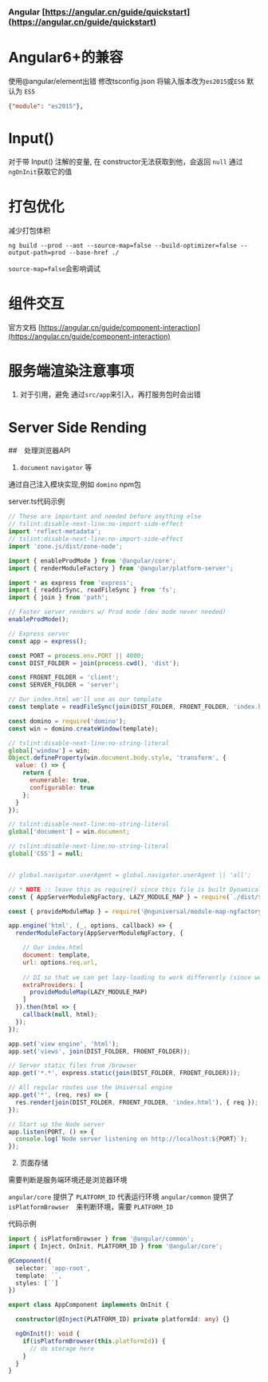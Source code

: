   ### Angular [https://angular.cn/guide/quickstart](https://angular.cn/guide/quickstart)

  # Angular6+的兼容

  使用@angular/element出错
  修改tsconfig.json 将输入版本改为`es2015`或`ES6` 默认为 `ES5`
  ```json
  {"module": "es2015"},
  ```

  # Input()

  对于带 Input() 注解的变量, 在 constructor无法获取到他，会返回 `null`
  通过`ngOnInit`获取它的值


  # 打包优化

  减少打包体积

  ```shell
  ng build --prod --aot --source-map=false --build-optimizer=false --output-path=prod --base-href ./
  ```

`source-map=false`会影响调试

  # 组件交互
  官方文档 [https://angular.cn/guide/component-interaction](https://angular.cn/guide/component-interaction)

  # 服务端渲染注意事项

  1. 对于引用，避免 通过`src/app`来引入，再打服务包时会出错

  # Server Side Rending

  ##　处理浏览器API

  1. `document` `navigator` 等

  通过自己注入模块实现,例如 `domino` npm包

  server.ts代码示例
  ```javascript
  // These are important and needed before anything else
  // tslint:disable-next-line:no-import-side-effect
  import 'reflect-metadata';
  // tslint:disable-next-line:no-import-side-effect
  import 'zone.js/dist/zone-node';

  import { enableProdMode } from '@angular/core';
  import { renderModuleFactory } from '@angular/platform-server';

  import * as express from 'express';
  import { readdirSync, readFileSync } from 'fs';
  import { join } from 'path';

  // Faster server renders w/ Prod mode (dev mode never needed)
  enableProdMode();

  // Express server
  const app = express();

  const PORT = process.env.PORT || 4000;
  const DIST_FOLDER = join(process.cwd(), 'dist');

  const FROENT_FOLDER = 'client';
  const SERVER_FOLDER = 'server';

  // Our index.html we'll use as our template
  const template = readFileSync(join(DIST_FOLDER, FROENT_FOLDER, 'index.html')).toString();

  const domino = require('domino');
  const win = domino.createWindow(template);

  // tslint:disable-next-line:no-string-literal
  global['window'] = win;
  Object.defineProperty(win.document.body.style, 'transform', {
    value: () => {
      return {
        enumerable: true,
        configurable: true
      };
    }
  });

  // tslint:disable-next-line:no-string-literal
  global['document'] = win.document;

  // tslint:disable-next-line:no-string-literal
  global['CSS'] = null;


  // global.navigator.userAgent = global.navigator.userAgent || 'all';

  // * NOTE :: leave this as require() since this file is built Dynamically from webpack
  const { AppServerModuleNgFactory, LAZY_MODULE_MAP } = require(`./dist/${SERVER_FOLDER}/main`);

  const { provideModuleMap } = require('@nguniversal/module-map-ngfactory-loader');

  app.engine('html', (_, options, callback) => {
    renderModuleFactory(AppServerModuleNgFactory, {

      // Our index.html
      document: template,
      url: options.req.url,
     
      // DI so that we can get lazy-loading to work differently (since we need it to just instantly render it)
      extraProviders: [
        provideModuleMap(LAZY_MODULE_MAP)
      ]
    }).then(html => {
      callback(null, html);
    });
  });

  app.set('view engine', 'html');
  app.set('views', join(DIST_FOLDER, FROENT_FOLDER));

  // Server static files from /browser
  app.get('*.*', express.static(join(DIST_FOLDER, FROENT_FOLDER)));

  // All regular routes use the Universal engine
  app.get('*', (req, res) => {
    res.render(join(DIST_FOLDER, FROENT_FOLDER, 'index.html'), { req });
  });

  // Start up the Node server
  app.listen(PORT, () => {
    console.log(`Node server listening on http://localhost:${PORT}`);
  });
  ```

  2. 页面存储

  需要判断是服务端环境还是浏览器环境

  `angular/core` 提供了 `PLATFORM_ID` 代表运行环境
  `angular/common` 提供了 `isPlatformBrowser`　来判断环境，需要 `PLATFORM_ID`

  代码示例
  ```typescript
  import { isPlatformBrowser } from '@angular/common';
  import { Inject, OnInit, PLATFORM_ID } from '@angular/core';

  @Component({
    selector: 'app-root',
    template: ``,
    styles: [``]
  })

  export class AppComponent implements OnInit {

    constructor(@Inject(PLATFORM_ID) private platformId: any) {}

    ngOnInit(): void {
      if(isPlatformBrowser(this.platformId)) {
        // do storage here
      }
    }
  }
  ```
